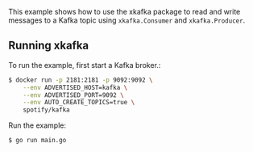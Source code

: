 
This example shows how to use the xkafka package to read and write messages to a Kafka topic using `xkafka.Consumer` and `xkafka.Producer`.

## Running xkafka

To run the example, first start a Kafka broker.:

```bash
$ docker run -p 2181:2181 -p 9092:9092 \
    --env ADVERTISED_HOST=kafka \
    --env ADVERTISED_PORT=9092 \
    --env AUTO_CREATE_TOPICS=true \
    spotify/kafka
```

Run the example:

```bash
$ go run main.go
```
